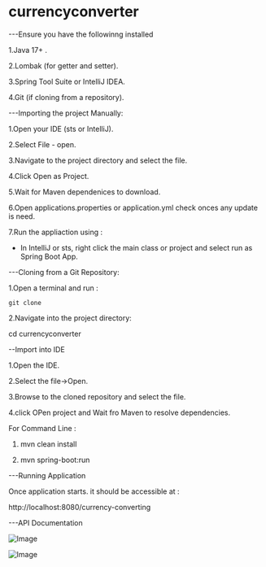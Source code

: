 # currencyconverter
---Ensure you have the followinng installed

1.Java 17+ .

2.Lombak (for getter and setter).

3.Spring Tool Suite or IntelliJ IDEA.

4.Git (if cloning from a repository).

---Importing the project Manually:<br>

1.Open your IDE (sts or IntelliJ).

2.Select File - open.

3.Navigate to the project directory and select the file.

4.Click Open as Project.

5.Wait for Maven dependenices to download.

6.Open applications.properties or application.yml check onces any update is need.

7.Run the appliaction using :

  - In IntelliJ or sts, right click the main class or project and select run as Spring Boot App.

---Cloning from a Git Repository:

1.Open a terminal and run :

    git clone 
    
2.Navigate into the project directory:

   cd currencyconverter <br>
   
--Import into IDE <br>

1.Open the IDE.

2.Select the file->Open.

3.Browse to the cloned repository and select the file.

4.click OPen project and Wait fro Maven to resolve dependencies.

For Command Line :

1. mvn clean install

2. mvn spring-boot:run 

---Running Application 

Once application starts. it should be accessible at :

http://localhost:8080/currency-converting 

---API Documentation

![Image](https://github.com/user-attachments/assets/9d138800-bc25-4309-8e8c-cb6a53772dc7)

![Image](https://github.com/user-attachments/assets/5fd12716-0646-4adf-9d34-5b0cded557c5)

